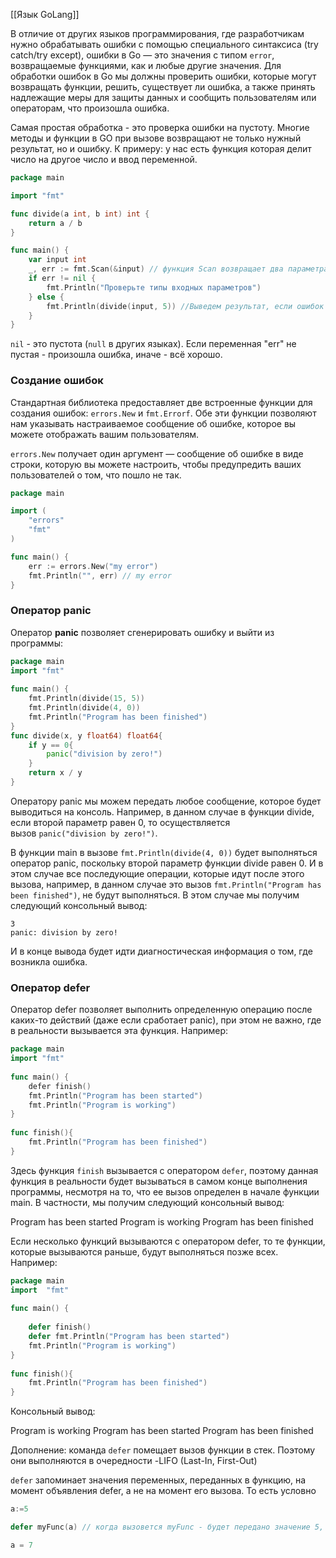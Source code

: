 [[Язык GoLang]]

В отличие от других языков программирования, где разработчикам нужно обрабатывать ошибки с помощью специального синтаксиса (try catch/try except), ошибки в Go — это значения с типом `error`, возвращаемые функциями, как и любые другие значения. Для обработки ошибок в Go мы должны проверить ошибки, которые могут возвращать функции, решить, существует ли ошибка, а также принять надлежащие меры для защиты данных и сообщить пользователям или операторам, что произошла ошибка.

Самая простая обработка - это проверка ошибки на пустоту. Многие методы и функции в GO при вызове возвращают не только нужный результат, но и ошибку. К примеру: у нас есть функция которая делит число на другое число и ввод переменной.

```go
package main

import "fmt"

func divide(a int, b int) int {
	return a / b
}

func main() {
	var input int
	_, err := fmt.Scan(&input) // функция Scan возвращает два параметра, но нам сейчас важно проверить только ошибку
	if err != nil {
		fmt.Println("Проверьте типы входных параметров")
	} else {
		fmt.Println(divide(input, 5)) //Выведем результат, если ошибок нет
	}
}
```

`nil` - это пустота (`null` в других языках). Если переменная "err" не пустая - произошла ошибка, иначе - всё хорошо.

### Создание ошибок

Стандартная библиотека предоставляет две встроенные функции для создания ошибок: `errors.New` и `fmt.Errorf`. Обе эти функции позволяют нам указывать настраиваемое сообщение об ошибке, которое вы можете отображать вашим пользователям.

`errors.New` получает один аргумент — сообщение об ошибке в виде строки, которую вы можете настроить, чтобы предупредить ваших пользователей о том, что пошло не так.

```go
package main

import (
    "errors"
    "fmt"
)

func main() {
    err := errors.New("my error")
    fmt.Println("", err) // my error
}
```

### Оператор panic

Оператор **panic** позволяет сгенерировать ошибку и выйти из программы:

```go
package main
import "fmt"
 
func main() {
    fmt.Println(divide(15, 5))
    fmt.Println(divide(4, 0))
    fmt.Println("Program has been finished")
}
func divide(x, y float64) float64{
    if y == 0{ 
        panic("division by zero!")
    }
    return x / y
}
```

Оператору panic мы можем передать любое сообщение, которое будет выводиться на консоль. Например, в данном случае в функции divide, если второй параметр равен 0, то осуществляется вызов `panic("division by zero!")`.

В функции main в вызове `fmt.Println(divide(4, 0))` будет выполняться оператор panic, поскольку второй параметр функции divide равен 0. И в этом случае все последующие операции, которые идут после этого вызова, например, в данном случае это вызов `fmt.Println("Program has been finished")`, не будут выполняться. В этом случае мы получим следующий консольный вывод:

```
3
panic: division by zero!
```

И в конце вывода будет идти диагностическая информация о том, где возникла ошибка.

### Оператор defer

Оператор defer позволяет выполнить определенную операцию после каких-то действий (даже если сработает panic), при этом не важно, где в реальности вызывается эта функция. Например:

```go
package main
import "fmt"
 
func main() {
    defer finish()
    fmt.Println("Program has been started")
    fmt.Println("Program is working")
}
 
func finish(){
    fmt.Println("Program has been finished")
}
```

Здесь функция `finish` вызывается с оператором `defer`, поэтому данная функция в реальности будет вызываться в самом конце выполнения программы, несмотря на то, что ее вызов определен в начале функции main. В частности, мы получим следующий консольный вывод:

Program has been started
Program is working
Program has been finished

Если несколько функций вызываются с оператором defer, то те функции, которые вызываются раньше, будут выполняться позже всех. Например:

```go
package main
import  "fmt"
 
func main() {
      
    defer finish()
    defer fmt.Println("Program has been started")
    fmt.Println("Program is working")
}
 
func finish(){
    fmt.Println("Program has been finished")
}
```

Консольный вывод:

Program is working
Program has been started
Program has been finished

Дополнение: команда `defer` помещает вызов функции в стек. Поэтому они выполняются в очередности -LIFO (Last-In, First-Out)

`defer` запоминает значения переменных, переданных в функцию, на момент объявления defer, а не на момент его вызова. То есть условно

```go
a:=5

defer myFunc(a) // когда вызовется myFunc - будет передано значение 5, а не 7

a = 7
```
